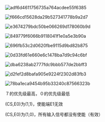![adf6d4611756735a764acdee55f6385](https://user-images.githubusercontent.com/63440757/205182097-f78445a9-d14d-4ec2-80d5-ea46c7db0af9.png)

![f666cd15628da29b527341778b9a2d7](https://user-images.githubusercontent.com/63440757/205182103-2bf6e6e6-b14b-428e-b038-b623fd10970e.png)

![e3674279bdc50be066269d178060b9d](https://user-images.githubusercontent.com/63440757/205182117-e7ddf429-0400-4c8e-b080-05b9df2b04f6.png)

![849779f6066b9118041f1e0a5e3b90a](https://user-images.githubusercontent.com/63440757/205182139-dda2a618-c482-4942-bd9b-ffe33650daaa.png)

![696fb53c2d0620fbe9115d9bd82b875](https://user-images.githubusercontent.com/63440757/205182147-b600e360-4567-4fd3-966e-34ec7fd011f4.png)

![0d33fd61e660e6c1478ba7d9c94c6bf](https://user-images.githubusercontent.com/63440757/205182157-515dfe23-84df-4340-a8b1-a0dc6bcb93b7.png)

![dba6238ab2777fdc9bbb577de2bbff3](https://user-images.githubusercontent.com/63440757/205182173-94f29f25-2913-4aff-a89a-3e002628d093.png)

![d2fef2d8bafa905e9224f2302d83fb3](https://user-images.githubusercontent.com/63440757/205182181-9e768795-f36b-4967-a39c-2b401b1f66c0.png)

![78ba1eca9454b95b33240c87566323b](https://user-images.githubusercontent.com/63440757/205182190-06d2f8c2-650f-44ca-96ec-1304f47d4c23.png)


７的优先级最高，０的优先级最低

(CS,E0)为(1,1)，使能端E1无效

(CS,E0)为(1,0)，所有输入信号都没有使能（有效）
